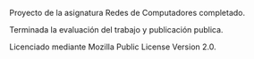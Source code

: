 Proyecto de la asignatura Redes de Computadores completado.

Terminada la evaluación del trabajo y publicación publica.

Licenciado mediante Mozilla Public License Version 2.0.
